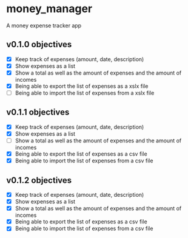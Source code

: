 # money_manager

A money expense tracker app

## v0.1.0 objectives

- [x] Keep track of expenses (amount, date, description)
- [x] Show expenses as a list
- [x] Show a total as well as the amount of expenses and the amount of incomes
- [x] Being able to export the list of expenses as a xslx file
- [ ] Being able to import the list of expenses from a xslx file

## v0.1.1 objectives

- [x] Keep track of expenses (amount, date, description)
- [x] Show expenses as a list
- [ ] Show a total as well as the amount of expenses and the amount of incomes
- [x] Being able to export the list of expenses as a csv file
- [x] Being able to import the list of expenses from a csv file

## v0.1.2 objectives

- [x] Keep track of expenses (amount, date, description)
- [x] Show expenses as a list
- [x] Show a total as well as the amount of expenses and the amount of incomes
- [x] Being able to export the list of expenses as a csv file
- [x] Being able to import the list of expenses from a csv file
